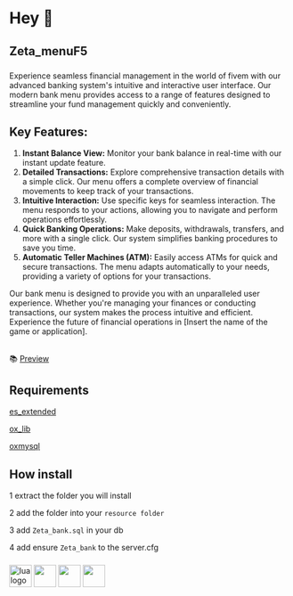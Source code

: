 <h1 align="left">Hey 👋</h1>

###

###

<h2 align="left">Zeta_menuF5</h2>

###

<p>
        Experience seamless financial management in the world of fivem with our advanced banking system's intuitive and interactive user interface. Our modern bank menu provides access to a range of features designed to streamline your fund management quickly and conveniently.
</p>

<h2>Key Features:</h2>

<ol>
    <li><strong>Instant Balance View:</strong> Monitor your bank balance in real-time with our instant update feature.</li>
    <li><strong>Detailed Transactions:</strong> Explore comprehensive transaction details with a simple click. Our menu offers a complete overview of financial movements to keep track of your transactions.</li>
    <li><strong>Intuitive Interaction:</strong> Use specific keys for seamless interaction. The menu responds to your actions, allowing you to navigate and perform operations effortlessly.</li>
    <li><strong>Quick Banking Operations:</strong> Make deposits, withdrawals, transfers, and more with a single click. Our system simplifies banking procedures to save you time.</li>
    <li><strong>Automatic Teller Machines (ATM):</strong> Easily access ATMs for quick and secure transactions. The menu adapts automatically to your needs, providing a variety of options for your transactions.</li>
</ol>

<p>
Our bank menu is designed to provide you with an unparalleled user experience. Whether you're managing your finances or conducting transactions, our system makes the process intuitive and efficient. Experience the future of financial operations in [Insert the name of the game or application].
</p>
  
<br>📚 [Preview](https://streamable.com/kmfxvy)

 <h2 align="left">Requirements</h2>

[es_extended](https://github.com/ESX-Official/es_extended)

[ox_lib](https://github.com/overextended/ox_lib)

[oxmysql](https://github.com/overextended/oxmysql)

###

<h2 align="left">How install</h2>

1 extract the folder you will install

2 add the folder into your ```resource folder```

3 add ```Zeta_bank.sql``` in your db

4 add ensure ```Zeta_bank``` to the server.cfg

###

<div align="left">
    <img style='bacground:blue;' src="https://cdn.jsdelivr.net/gh/devicons/devicon/icons/lua/lua-original.svg" height="40" alt="lua logo"  />
    <img src="https://cdn.jsdelivr.net/gh/devicons/devicon/icons/javascript/javascript-original.svg" height="40" />
    <img src="https://cdn.jsdelivr.net/gh/devicons/devicon/icons/html5/html5-plain-wordmark.svg" height="40" />
    <img src="https://cdn.jsdelivr.net/gh/devicons/devicon/icons/css3/css3-plain-wordmark.svg"height="40" />
  <img width="12" />
</div>

###
